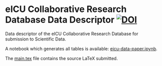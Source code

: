 # eICU Collaborative Research Database Data Descriptor [![DOI](https://zenodo.org/badge/86747869.svg)](https://zenodo.org/badge/latestdoi/86747869)

Data descriptor of the eICU Collaborative Research Database for submission to Scientific Data.

A notebook which generates all tables is available: [eicu-data-paper.ipynb](eicu-data-paper.ipynb).

The [main.tex](main.tex) file contains the source LaTeX submitted.
